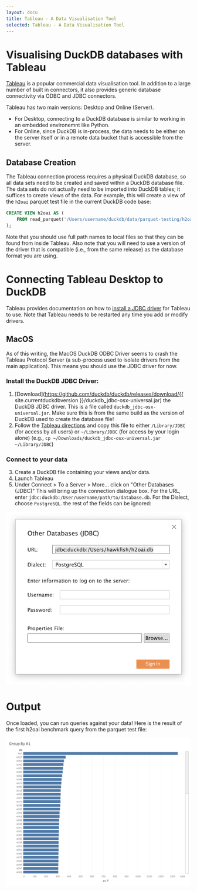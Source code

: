 ```yaml
---
layout: docu
title: Tableau - A Data Visualisation Tool
selected: Tableau - A Data Visualisation Tool
---
```


# Visualising DuckDB databases with Tableau

[Tableau](https://www.tableau.com/) is a popular commercial data visualisation tool. 
In addition to a large number of built in connectors,
it also provides generic database connectivity via ODBC and JDBC connectors.

Tableau has two main versions: Desktop and Online (Server).
* For Desktop, connecting to a DuckDB database is similar to working in an embedded environemnt like Python.
* For Online, since DuckDB is in-process, the data needs to be either on the server itself
or in a remote data bucket that is accessible from the server.

## Database Creation

The Tableau connection process requires a physical DuckDB database,
so all data sets need to be created and saved within a DuckDB database file.
The data sets do not actually need to be imported into DuckDB tables;
it suffices to create views of the data.
For example, this will create a view of the `h2oai` parquet test file in the current DuckDB code base:

```sql
CREATE VIEW h2oai AS (
    FROM read_parquet('/Users/username/duckdb/data/parquet-testing/h2oai/h2oai_group_small.parquet')
);
```


Note that you should use full path names to local files so that they can be found from inside Tableau.
Also note that you will need to use a version of the driver that is compatible (i.e., from the same release) 
as the database format you are using.

# Connecting Tableau Desktop to DuckDB

Tableau provides documentation on how to [install a JDBC driver](https://help.tableau.com/current/pro/desktop/en-us/jdbc_tableau.htm) for Tableau to use.
Note that Tableau needs to be restarted any time you add or modify drivers.

## MacOS

As of this writing, the MacOS DuckDB ODBC Driver seems to crash 
the Tableau Protocol Server (a sub-process used to isolate drivers from the main application).
This means you should use the JDBC driver for now.

### Install the DuckDB JDBC Driver:

1. [Download](https://github.com/duckdb/duckdb/releases/download/{{ site.currentduckdbversion }}/duckdb_jdbc-osx-universal.jar) the DuckDB JDBC driver. This is a file called `duckdb_jdbc-osx-universal.jar`. Make sure this is from the same build as the version of DuckDB used to create the database file!
2. Follow the [Tableau directions](https://help.tableau.com/current/pro/desktop/en-us/jdbc_tableau.htm) and copy this file to either `/Library/JDBC` (for access by all users) or `~/Library/JDBC` (for access by your login alone) (e.g., `cp ~/Downloads/duckdb_jdbc-osx-universal.jar ~/Library/JDBC`)

### Connect to your data

3. Create a  DuckDB file containing your views and/or data.
4. Launch Tableau
5. Under Connect > To a Server > More... click on "Other Databases (JDBC)"  This will bring up the connection dialogue box. For the URL, enter `jdbc:duckdb:/User/username/path/to/database.db`. For the Dialect, choose `PostgreSQL`. the rest of the fields can be ignored:

![tableau-osx-jdbc](/images/guides/tableau/tableau-osx-jdbc.png)


# Output

Once loaded, you can run queries against your data!
Here is the result of the first h2oai benchmark query from the parquet test file:

![tableau-parquet](/images/guides/tableau/h2oai-group-by-1.png)
